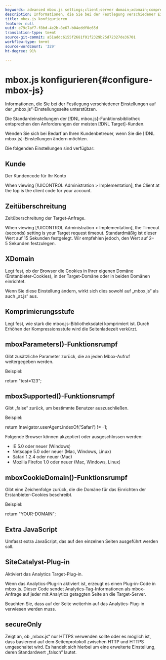 ```yaml
---
keywords: advanced mbox.js settings;client;server domain;xdomain;compression level;client session id support;secureOnly;client pc id support;pass page;referring url;traffic level;traffic duration;mboxParameters() function body;mboxSupported() function body;mboxCookieDomain() function body;Extra JavaScript;SiteCatalyst plug-in;Get mbox.js as self-extracting JavaScript;flicker;body hiding;hide body
description: Informationen, die Sie bei der Festlegung verschiedener Einstellungen auf der „mbox.js“-Einstellungsseite unterstützen.
title: mbox.js konfigurieren
feature: null
uuid: e79c7af7-f8bd-4e2b-8e67-b04eddf0c65d
translation-type: tm+mt
source-git-commit: a51addc6155f2681f01f2329b25d72327de36701
workflow-type: tm+mt
source-wordcount: '329'
ht-degree: 91%

---
```



# mbox.js konfigurieren{#configure-mbox-js}

Informationen, die Sie bei der Festlegung verschiedener Einstellungen auf der „mbox.js“-Einstellungsseite unterstützen.

Die Standardeinstellungen der [!DNL mbox.js]-Funktionsbibliothek entsprechen den Anforderungen der meisten [!DNL Target]-Kunden.

Wenden Sie sich bei Bedarf an Ihren Kundenbetreuer, wenn Sie die [!DNL mbox.js]-Einstellungen ändern möchten.

Die folgenden Einstellungen sind verfügbar:

## Kunde

Der Kundencode für Ihr Konto

When viewing [!UICONTROL Administration > Implementation], the Client at the top is the client code for your account.

## Zeitüberschreitung

Zeitüberschreitung der Target-Anfrage.

When viewing [!UICONTROL Administration > Implementation], the Timeout (seconds) setting is your Target request timeout. Standardmäßig ist dieser Wert auf 15 Sekunden festgelegt. Wir empfehlen jedoch, den Wert auf 2–5 Sekunden festzulegen.

## XDomain

Legt fest, ob der Browser die Cookies in Ihrer eigenen Domäne (Erstanbieter-Cookies), in der Target-Domäne oder in beiden Domänen einrichtet.

Wenn Sie diese Einstellung ändern, wirkt sich dies sowohl auf „mbox.js“ als auch „at.js“ aus.

## Komprimierungsstufe

Legt fest, wie stark die mbox.js-Bibliotheksdatei komprimiert ist. Durch Erhöhen der Kompressionsstufe wird die Seitenladezeit verkürzt.

## mboxParameters()-Funktionsrumpf

Gibt zusätzliche Parameter zurück, die an jeden Mbox-Aufruf weitergegeben werden.

Beispiel:

return &quot;test=123&quot;;

## mboxSupported()-Funktionsrumpf

Gibt „false“ zurück, um bestimmte Benutzer auszuschließen.

Beispiel:

return !navigator.userAgent.indexOf(&#39;Safari&#39;) != -1;

Folgende Browser können akzeptiert oder ausgeschlossen werden:

* IE 5.0 oder neuer (Windows)
* Netscape 5.0 oder neuer (Mac, Windows, Linux)
* Safari 1.2.4 oder neuer (Mac)
* Mozilla Firefox 1.0 oder neuer (Mac, Windows, Linux)

## mboxCookieDomain()-Funktionsrumpf

Gibt eine Zeichenfolge zurück, die die Domäne für das Einrichten der Erstanbieter-Cookies beschreibt.

Beispiel:

return &quot;YOUR-DOMAIN&quot;;

## Extra JavaScript

Umfasst extra JavaScript, das auf den einzelnen Seiten ausgeführt werden soll.

## SiteCatalyst-Plug-in

Aktiviert das Analytics Target-Plug-in.

Wenn das Analytics-Plug-in aktiviert ist, erzeugt es einen Plug-in-Code in mbox.js. Dieser Code sendet Analytics-Tag-Informationen als mbox-Anfrage auf jeder mit Analytics getaggten Seite an die Target-Server.

Beachten Sie, dass auf der Seite weiterhin auf das Analytics-Plug-in verwiesen werden muss.

## secureOnly

Zeigt an, ob „mbox.js“ nur HTTPS verwenden sollte oder es möglich ist, dass basierend auf dem Seitenprotokoll zwischen HTTP und HTTPS umgeschaltet wird. Es handelt sich hierbei um eine erweiterte Einstellung, deren Standardwert „falsch“ lautet.